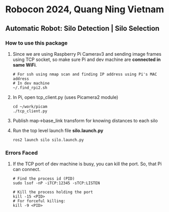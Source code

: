 # Robocon 2024, Quang Ning Vietnam

## Automatic Robot: Silo Detection | Silo Selection

### How to use this package

1. Since we are using Raspberry Pi Camerav3 and sending image frames using TCP socket, so make sure Pi and dev machine are **connected in same WiFi**.
    ```
    # For ssh using nmap scan and finding IP address using Pi's MAC address
    # In dev machine
    ~/.find_rpi2.sh
    ```

2. In Pi, open tcp_client.py (uses Picamera2 module)
    ```
    cd ~/work/picam
    ./tcp_client.py
    ```

3. Publish map->base_link transform for knowing distances to each silo

4. Run the top level launch file **silo.launch.py**
    ```
    ros2 launch silo silo.launch.py
    ```

### Errors Faced
1. If the TCP port of dev machine is busy, you can kill the port. So, that Pi can connect.
    ```
    # Find the process id (PID)
    sudo lsof -nP -iTCP:12345 -sTCP:LISTEN

    # Kill the process holding the port
    kill -15 <PID>
    # For forceful killing:
    kill -9 <PID>
    ```